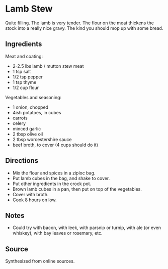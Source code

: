 # Lamb Stew

Quite filling.
The lamb is very tender.
The flour on the meat thickens the stock into a really nice gravy.
The kind you should mop up with some bread.

## Ingredients

Meat and coating:
* 2-2.5 lbs lamb / mutton stew meat
* 1 tsp salt
* 1/2 tsp pepper
* 1 tsp thyme
* 1/2 cup flour

Vegetables and seasoning:
* 1 onion, chopped
* 4ish potatoes, in cubes
* carrots
* celery
* minced garlic
* 2 tbsp olive oil
* 2 tbsp worcestershire sauce
* beef broth, to cover (4 cups should do it)

## Directions

* Mix the flour and spices in a ziploc bag.
* Put lamb cubes in the bag, and shake to cover.
* Put other ingredients in the crock pot.
* Brown lamb cubes in a pan, then put on top of the vegetables.
* Cover with broth.
* Cook 8 hours on low.

## Notes

* Could try with bacon, with leek, with parsnip or turnip, with ale (or
  even whiskey), with bay leaves or rosemary, etc.

## Source

Synthesized from online sources.
